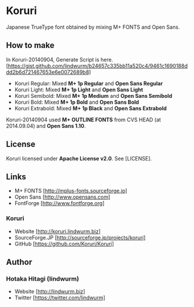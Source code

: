 Koruri
======

Japanese TrueType font obtained by mixing M+ FONTS and Open Sans.

## How to make

In Koruri-20140904, Generate Script is here.
[https://gist.github.com/lindwurm/b24657c335bb11a520c4/9461c1690188ddd2b6d721467653e6e0072689b8]

- Koruri Regular: Mixed **M+ 1p Regular** and **Open Sans Regular**
- Koruri Light: Mixed **M+ 1p Light** and **Open Sans Light**
- Koruri Semibold: Mixed **M+ 1p Medium** and **Open Sans Semibold**
- Koruri Bold: Mixed **M+ 1p Bold** and **Open Sans Bold**
- Koruri Extrabold: Mixed **M+ 1p Black** and **Open Sans Extrabold**

Koruri-20140904 used **M+ OUTLINE FONTS** from CVS HEAD (at 2014.09.04) and **Open Sans 1.10**.

## License

Koruri licensed under **Apache License v2.0**. See [LICENSE].

## Links

- M+ FONTS [http://mplus-fonts.sourceforge.jp]
- Open Sans [http://www.opensans.com]
- FontForge [http://www.fontforge.org]

### Koruri

- Website [http://koruri.lindwurm.biz]
- SourceForge.JP [http://sourceforge.jp/projects/koruri]
- GitHub [https://github.com/Koruri/Koruri]

## Author

### Hotaka Hitagi (lindwurm)

- Website [http://lindwurm.biz]
- Twitter [https://twitter.com/lindwurm]

